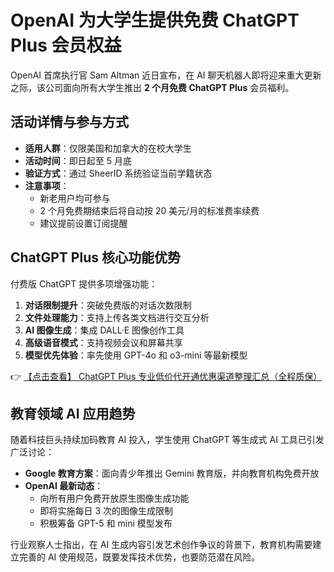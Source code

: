 # OpenAI 为大学生提供免费 ChatGPT Plus 会员权益

OpenAI 首席执行官 Sam Altman 近日宣布，在 AI 聊天机器人即将迎来重大更新之际，该公司面向所有大学生推出 **2 个月免费 ChatGPT Plus** 会员福利。

## 活动详情与参与方式

- **适用人群**：仅限美国和加拿大的在校大学生
- **活动时间**：即日起至 5 月底
- **验证方式**：通过 SheerID 系统验证当前学籍状态
- **注意事项**：
  - 新老用户均可参与
  - 2 个月免费期结束后将自动按 20 美元/月的标准费率续费
  - 建议提前设置订阅提醒

## ChatGPT Plus 核心功能优势

付费版 ChatGPT 提供多项增强功能：

1. **对话限制提升**：突破免费版的对话次数限制
2. **文件处理能力**：支持上传各类文档进行交互分析
3. **AI 图像生成**：集成 DALL·E 图像创作工具
4. **高级语音模式**：支持视频会议和屏幕共享
5. **模型优先体验**：率先使用 GPT-4o 和 o3-mini 等最新模型

👉 [【点击查看】 ChatGPT Plus 专业低价代开通优惠渠道整理汇总（全程质保）](https://bit.ly/DaiKai)

## 教育领域 AI 应用趋势

随着科技巨头持续加码教育 AI 投入，学生使用 ChatGPT 等生成式 AI 工具已引发广泛讨论：

- **Google 教育方案**：面向青少年推出 Gemini 教育版，并向教育机构免费开放
- **OpenAI 最新动态**：
  - 向所有用户免费开放原生图像生成功能
  - 即将实施每日 3 次的图像生成限制
  - 积极筹备 GPT-5 和 mini 模型发布

行业观察人士指出，在 AI 生成内容引发艺术创作争议的背景下，教育机构需要建立完善的 AI 使用规范，既要发挥技术优势，也要防范潜在风险。